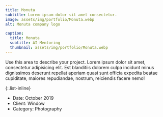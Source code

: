 ```yaml
---
title: Monuta
subtitle: Lorem ipsum dolor sit amet consectetur.
image: assets/img/portfolio/Monuta.webp
alt: Monuta company logo

caption:
  title: Monuta
  subtitle: AI Mentoring
  thumbnail: assets/img/portfolio/Monuta.webp
---
```

Use this area to describe your project. Lorem ipsum dolor sit amet, consectetur adipisicing elit. Est blanditiis dolorem culpa incidunt minus dignissimos deserunt repellat aperiam quasi sunt officia expedita beatae cupiditate, maiores repudiandae, nostrum, reiciendis facere nemo!

{:.list-inline}
- Date: October 2019
- Client: Window
- Category: Photography

